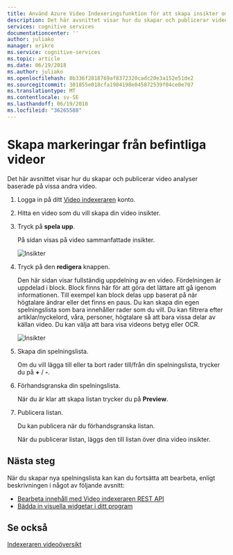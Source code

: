 ```yaml
---
title: Använd Azure Video Indexeringsfunktion för att skapa insikter om video från befintliga videor | Microsoft Docs
description: Det här avsnittet visar hur du skapar och publicerar video analyser baserade på vissa andra video.
services: cognitive services
documentationcenter: ''
author: juliako
manager: erikre
ms.service: cognitive-services
ms.topic: article
ms.date: 06/19/2018
ms.author: juliako
ms.openlocfilehash: 8b336f2818769af8372320cadc20e3a152e51de2
ms.sourcegitcommit: 301855e018cfa1984198e045872539f04ce0e707
ms.translationtype: MT
ms.contentlocale: sv-SE
ms.lasthandoff: 06/19/2018
ms.locfileid: "36265588"
---
```

# <a name="create-highlights-from-existing-videos"></a>Skapa markeringar från befintliga videor

Det här avsnittet visar hur du skapar och publicerar video analyser baserade på vissa andra video.

1. Logga in på ditt [Video indexeraren](https://api-portal.videoindexer.ai/) konto.
2. Hitta en video som du vill skapa din video insikter.
3. Tryck på **spela upp**.

    På sidan visas på video sammanfattade insikter. 

    ![Insikter](./media/video-indexer-create-new/video-indexer-summarized-insights.png)

3. Tryck på den **redigera** knappen.

    Den här sidan visar fullständig uppdelning av en video. Fördelningen är uppdelad i block. Block finns här för att göra det lättare att gå igenom informationen. Till exempel kan block delas upp baserat på när högtalare ändrar eller det finns en paus. Du kan skapa din egen spelningslista som bara innehåller rader som du vill. Du kan filtrera efter artiklar/nyckelord, våra, personer, högtalare så att bara vissa delar av källan video. Du kan välja att bara visa videons betyg eller OCR.    

    ![Insikter](./media/video-indexer-create-new/video-indexer-create-new-playlist.png)

4. Skapa din spelningslista.

    Om du vill lägga till eller ta bort rader till/från din spelningslista, trycker du på **+** / **-**.

5. Förhandsgranska din spelningslista.

    När du är klar att skapa listan trycker du på **Preview**.
6. Publicera listan.

    Du kan publicera när du förhandsgranska listan.

    När du publicerar listan, läggs den till listan över dina video insikter.


## <a name="next-steps"></a>Nästa steg 

När du skapar nya spelningslista kan kan du fortsätta att bearbeta, enligt beskrivningen i något av följande avsnitt: 

- [Bearbeta innehåll med Video indexeraren REST API](video-indexer-use-apis.md)
- [Bädda in visuella widgetar i ditt program](video-indexer-embed-widgets.md)

## <a name="see-also"></a>Se också

[Indexeraren videoöversikt](video-indexer-overview.md) 
